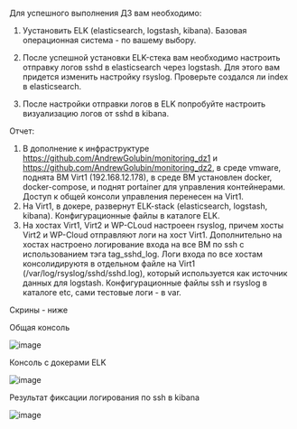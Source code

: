 Для успешного выполнения ДЗ вам необходимо:

1. Уустановить ELK (elasticsearch, logstash, kibana). Базовая операционная система - по вашему выбору.

2. После успешной установки ELK-стека вам необходимо настроить отправку логов sshd в elasticsearch через logstash. Для этого вам придется изменить настройку rsyslog. Проверьте создался ли index в elasticsearch.

3. После настройки отправки логов в ELK попробуйте настроить визуализацию логов от sshd в kibana.

Отчет:

1. В дополнение к инфраструктуре https://github.com/AndrewGolubin/monitoring_dz1 и https://github.com/AndrewGolubin/monitoring_dz2, в среде vmware, поднята ВМ Virt1 (192.168.12.178), в среде ВМ установлен docker, docker-compose, и поднят portainer для управления контейнерами. Доступ к общей консоли управления перенесен на Virt1.
2. На Virt1, в докере, развернут ELK-stack (elasticsearch, logstash, kibana). Конфигурационные файлы в каталоге ELK.
3. На хостах Virt1, Virt2 и WP-CLoud настроеен rsyslog, причем хосты Virt2 и WP-Сloud отправляют логи на хост Virt1. Дополнительно на хостах настроено логирование входа на все ВМ по ssh с использованием тэга tag_sshd_log. Логи входа по все хостам консолидируютя в отдельном файле на Virt1 (/var/log/rsyslog/sshd/sshd.log), который используется как источник данных для logstash. Конфигурационные файлы ssh и rsyslog в каталоге etc, сами тестовые логи - в var.  

Скрины - ниже

Общая консоль

![image](https://user-images.githubusercontent.com/23739863/216607922-7ff135d8-2ab8-42aa-8fad-ac0ea473eaa1.png)

Консоль с докерами ELK

![image](https://user-images.githubusercontent.com/23739863/216606560-52c96670-19cf-4f1a-a5dc-42ce46961cb7.png)

Результат фиксации логирования по ssh в kibana

![image](https://user-images.githubusercontent.com/23739863/216611473-39531d9e-e1f7-4b76-ad02-bc3334a058f3.png)
